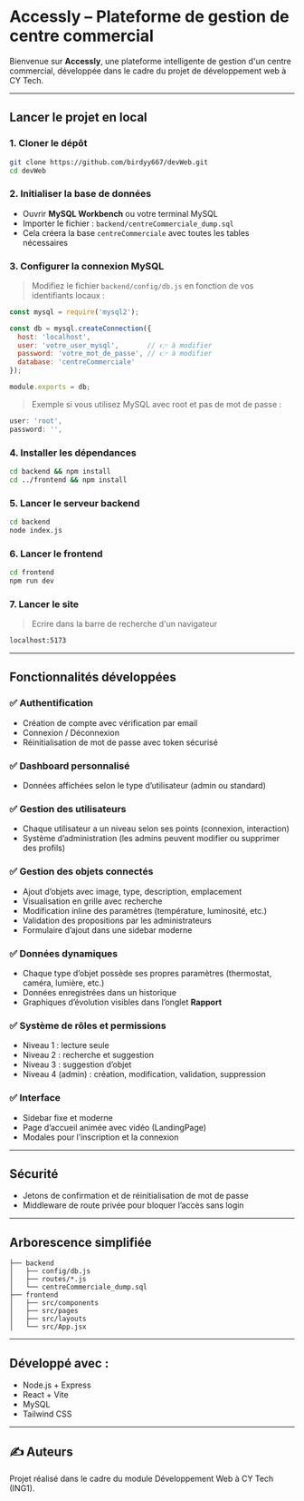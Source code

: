 # Accessly – Plateforme de gestion de centre commercial

Bienvenue sur **Accessly**, une plateforme intelligente de gestion d'un centre commercial, développée dans le cadre du projet de développement web à CY Tech.

---

## Lancer le projet en local

### 1. Cloner le dépôt
```bash
git clone https://github.com/birdyy667/devWeb.git
cd devWeb
```

### 2. Initialiser la base de données
- Ouvrir **MySQL Workbench** ou votre terminal MySQL
- Importer le fichier : `backend/centreCommerciale_dump.sql`
- Cela créera la base `centreCommerciale` avec toutes les tables nécessaires

### 3. Configurer la connexion MySQL

> Modifiez le fichier `backend/config/db.js` en fonction de vos identifiants locaux :

```js
const mysql = require('mysql2');

const db = mysql.createConnection({
  host: 'localhost',
  user: 'votre_user_mysql',       // 👉 à modifier
  password: 'votre_mot_de_passe', // 👉 à modifier
  database: 'centreCommerciale'
});

module.exports = db;
```

> Exemple si vous utilisez MySQL avec root et pas de mot de passe :
```js
user: 'root',
password: '',
```

### 4. Installer les dépendances
```bash
cd backend && npm install
cd ../frontend && npm install
```

### 5. Lancer le serveur backend
```bash
cd backend
node index.js
```

### 6. Lancer le frontend
```bash
cd frontend
npm run dev
```

### 7. Lancer le site

> Ecrire dans la barre de recherche d'un navigateur
```bash
localhost:5173
```
---

## Fonctionnalités développées

### ✅ Authentification
- Création de compte avec vérification par email
- Connexion / Déconnexion
- Réinitialisation de mot de passe avec token sécurisé

### ✅ Dashboard personnalisé
- Données affichées selon le type d’utilisateur (admin ou standard)

### ✅ Gestion des utilisateurs
- Chaque utilisateur a un niveau selon ses points (connexion, interaction)
- Système d’administration (les admins peuvent modifier ou supprimer des profils)

### ✅ Gestion des objets connectés
- Ajout d’objets avec image, type, description, emplacement
- Visualisation en grille avec recherche
- Modification inline des paramètres (température, luminosité, etc.)
- Validation des propositions par les administrateurs
- Formulaire d’ajout dans une sidebar moderne

### ✅ Données dynamiques
- Chaque type d’objet possède ses propres paramètres (thermostat, caméra, lumière, etc.)
- Données enregistrées dans un historique
- Graphiques d’évolution visibles dans l’onglet **Rapport**

### ✅ Système de rôles et permissions
- Niveau 1 : lecture seule
- Niveau 2 : recherche et suggestion
- Niveau 3 : suggestion d’objet
- Niveau 4 (admin) : création, modification, validation, suppression

### ✅ Interface
- Sidebar fixe et moderne
- Page d’accueil animée avec vidéo (LandingPage)
- Modales pour l’inscription et la connexion

---

## Sécurité
- Jetons de confirmation et de réinitialisation de mot de passe
- Middleware de route privée pour bloquer l’accès sans login

---

## Arborescence simplifiée

```
├── backend
│   ├── config/db.js
│   ├── routes/*.js
│   └── centreCommerciale_dump.sql
├── frontend
│   ├── src/components
│   ├── src/pages
│   ├── src/layouts
│   └── src/App.jsx
```

---

## Développé avec :
- Node.js + Express
- React + Vite
- MySQL
- Tailwind CSS

---

## ✍️ Auteurs
Projet réalisé dans le cadre du module Développement Web à CY Tech (ING1).

